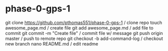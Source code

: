# phase-0-gps-1
git clone https://github.com/pthomas551/phase-0-gps-1 / clone repo
touch awesome_page.md / create file
git add awesome_page.md / add file to commit
git commit -m "Create file" / commit file w/ message
git push origin master / push to remote repo
git checkout -b add-command-log / checkout new branch
nano README.md / edit readme



